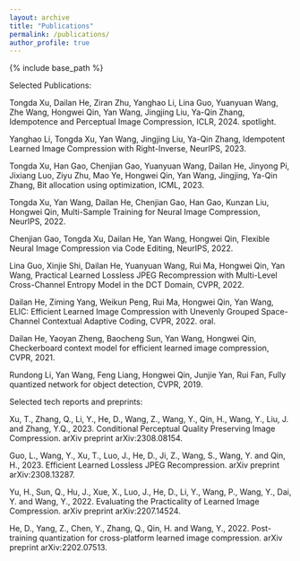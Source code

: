 ```yaml
---
layout: archive
title: "Publications"
permalink: /publications/
author_profile: true
---
```


{% include base_path %}


Selected Publications:   

Tongda Xu, Dailan He, Ziran Zhu, Yanghao Li, Lina Guo, Yuanyuan Wang, Zhe Wang, Hongwei Qin, Yan Wang, Jingjing Liu, Ya-Qin Zhang, Idempotence and Perceptual Image Compression, ICLR, 2024. spotlight.  

Yanghao Li, Tongda Xu, Yan Wang, Jingjing Liu, Ya-Qin Zhang, Idempotent Learned Image Compression with Right-Inverse, NeurIPS, 2023.  

Tongda Xu, Han Gao, Chenjian Gao, Yuanyuan Wang, Dailan He, Jinyong Pi, Jixiang Luo, Ziyu Zhu, Mao Ye, Hongwei Qin, Yan Wang, Jingjing, Ya-Qin Zhang, Bit allocation using optimization, ICML, 2023.

Tongda Xu, Yan Wang, Dailan He, Chenjian Gao, Han Gao, Kunzan Liu, Hongwei Qin, Multi-Sample Training for Neural Image Compression, NeurIPS, 2022.

Chenjian Gao, Tongda Xu, Dailan He, Yan Wang, Hongwei Qin, Flexible Neural Image Compression via Code Editing, NeurIPS, 2022.

Lina Guo, Xinjie Shi, Dailan He, Yuanyuan Wang, Rui Ma, Hongwei Qin, Yan Wang, Practical Learned Lossless JPEG Recompression with Multi-Level Cross-Channel Entropy Model in the DCT Domain, CVPR, 2022.

Dailan He, Ziming Yang, Weikun Peng, Rui Ma, Hongwei Qin, Yan Wang, ELIC: Efficient Learned Image Compression with Unevenly Grouped Space-Channel Contextual Adaptive Coding, CVPR, 2022. oral.  

Dailan He, Yaoyan Zheng, Baocheng Sun, Yan Wang, Hongwei Qin, Checkerboard context model for efficient learned image compression, CVPR, 2021.

Rundong Li, Yan Wang, Feng Liang, Hongwei Qin, Junjie Yan, Rui Fan, Fully quantized network for object detection, CVPR, 2019.



   
  
  
Selected tech reports and preprints:  

Xu, T., Zhang, Q., Li, Y., He, D., Wang, Z., Wang, Y., Qin, H., Wang, Y., Liu, J. and Zhang, Y.Q., 2023. Conditional Perceptual Quality Preserving Image Compression. arXiv preprint arXiv:2308.08154.  

Guo, L., Wang, Y., Xu, T., Luo, J., He, D., Ji, Z., Wang, S., Wang, Y. and Qin, H., 2023. Efficient Learned Lossless JPEG Recompression. arXiv preprint arXiv:2308.13287.   

Yu, H., Sun, Q., Hu, J., Xue, X., Luo, J., He, D., Li, Y., Wang, P., Wang, Y., Dai, Y. and Wang, Y., 2022. Evaluating the Practicality of Learned Image Compression. arXiv preprint arXiv:2207.14524.  

He, D., Yang, Z., Chen, Y., Zhang, Q., Qin, H. and Wang, Y., 2022. Post-training quantization for cross-platform learned image compression. arXiv preprint arXiv:2202.07513.
